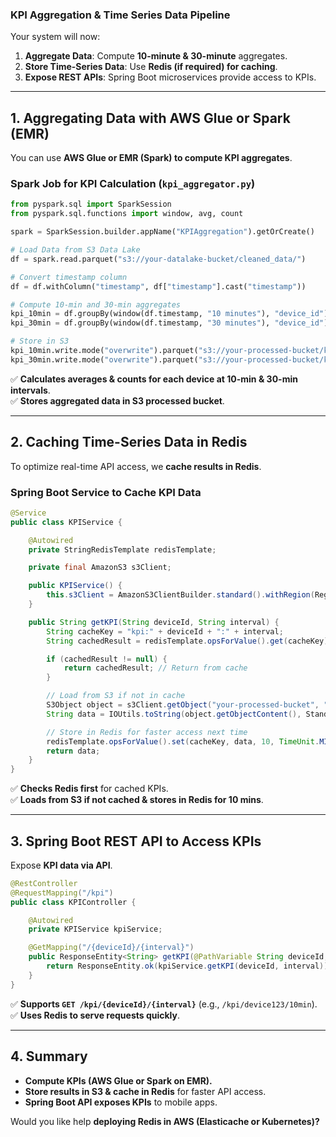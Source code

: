 ### **KPI Aggregation & Time Series Data Pipeline**  
Your system will now:  
1. **Aggregate Data**: Compute **10-minute & 30-minute** aggregates.  
2. **Store Time-Series Data**: Use **Redis (if required) for caching**.  
3. **Expose REST APIs**: Spring Boot microservices provide access to KPIs.  

---

## **1. Aggregating Data with AWS Glue or Spark (EMR)**  
You can use **AWS Glue or EMR (Spark) to compute KPI aggregates**.

### **Spark Job for KPI Calculation (`kpi_aggregator.py`)**  
```python
from pyspark.sql import SparkSession
from pyspark.sql.functions import window, avg, count

spark = SparkSession.builder.appName("KPIAggregation").getOrCreate()

# Load Data from S3 Data Lake
df = spark.read.parquet("s3://your-datalake-bucket/cleaned_data/")

# Convert timestamp column
df = df.withColumn("timestamp", df["timestamp"].cast("timestamp"))

# Compute 10-min and 30-min aggregates
kpi_10min = df.groupBy(window(df.timestamp, "10 minutes"), "device_id").agg(avg("access_count").alias("avg_access"))
kpi_30min = df.groupBy(window(df.timestamp, "30 minutes"), "device_id").agg(count("user_id").alias("total_users"))

# Store in S3
kpi_10min.write.mode("overwrite").parquet("s3://your-processed-bucket/kpi_10min/")
kpi_30min.write.mode("overwrite").parquet("s3://your-processed-bucket/kpi_30min/")
```
✅ **Calculates averages & counts for each device at 10-min & 30-min intervals**.  
✅ **Stores aggregated data in S3 processed bucket**.  

---

## **2. Caching Time-Series Data in Redis**  
To optimize real-time API access, we **cache results in Redis**.

### **Spring Boot Service to Cache KPI Data**  
```java
@Service
public class KPIService {

    @Autowired
    private StringRedisTemplate redisTemplate;

    private final AmazonS3 s3Client;

    public KPIService() {
        this.s3Client = AmazonS3ClientBuilder.standard().withRegion(Regions.US_EAST_1).build();
    }

    public String getKPI(String deviceId, String interval) {
        String cacheKey = "kpi:" + deviceId + ":" + interval;
        String cachedResult = redisTemplate.opsForValue().get(cacheKey);

        if (cachedResult != null) {
            return cachedResult; // Return from cache
        }

        // Load from S3 if not in cache
        S3Object object = s3Client.getObject("your-processed-bucket", "kpi_" + interval + "/" + deviceId + ".json");
        String data = IOUtils.toString(object.getObjectContent(), StandardCharsets.UTF_8);

        // Store in Redis for faster access next time
        redisTemplate.opsForValue().set(cacheKey, data, 10, TimeUnit.MINUTES);
        return data;
    }
}
```
✅ **Checks Redis first** for cached KPIs.  
✅ **Loads from S3 if not cached & stores in Redis for 10 mins**.  

---

## **3. Spring Boot REST API to Access KPIs**  
Expose **KPI data via API**.

```java
@RestController
@RequestMapping("/kpi")
public class KPIController {

    @Autowired
    private KPIService kpiService;

    @GetMapping("/{deviceId}/{interval}")
    public ResponseEntity<String> getKPI(@PathVariable String deviceId, @PathVariable String interval) {
        return ResponseEntity.ok(kpiService.getKPI(deviceId, interval));
    }
}
```
✅ **Supports `GET /kpi/{deviceId}/{interval}`** (e.g., `/kpi/device123/10min`).  
✅ **Uses Redis to serve requests quickly**.  

---

## **4. Summary**  
- **Compute KPIs (AWS Glue or Spark on EMR).**  
- **Store results in S3 & cache in Redis** for faster API access.  
- **Spring Boot API exposes KPIs** to mobile apps.  

Would you like help **deploying Redis in AWS (Elasticache or Kubernetes)?**